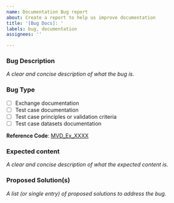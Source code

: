 ```yaml
---
name: Documentation Bug report
about: Create a report to help us improve documentation
title: '[Bug Docs]: '
labels: bug, documentation
assignees: ''

---
```


### **Bug Description**

*A clear and concise description of what the bug is.*


### **Bug Type**

- [ ] Exchange documentation
- [ ] Test case documentation
- [ ] Test case principles or validation criteria
- [ ] Test case datasets documentation

**Reference Code**: [MVD_Ex_XXXX](url)


### **Expected content**

*A clear and concise description of what the expected content is.*


### **Proposed Solution(s)**

*A list (or single entry) of proposed solutions to address the bug.*

